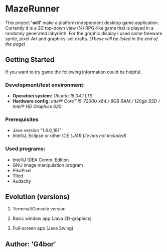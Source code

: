 # MazeRunner
This project **'will'** make a platform independent desktop game application. Currently it is a 2D top-down view (¾) RPG-like game that is played in a randomly generated labyrinth.
For the graphic display I used some freeware sprite, pixel-Art and graphics-set drafts.
*(These will be listed in the end of the page)*
## Getting Started ##
If you want to try game the following information could be helpful.
### Development/test environment: ###
- **Operation system:** *Ubuntu 18.04.1 LTS*
- **Hardware config:** *Intel® Core™ i5-7200U x64 / 8GB RAM / 120gb SSD / Intel® HD Graphics 620*
### Prerequisites
- Java version "1.8.0_181"
- IntelliJ, Eclipse or other IDE *(.JAR file has not included)*

### Used programs:
 - IntelliJ IDEA Comm. Edition
 - GNU image manipulation program
 - PikoPixel
 - Tiled
 - Audacity
## Evolution (versions)
1. Terminal/Console version

3. Basic window app (Java 2D-graphics)
4. Full-screen app (Java Swing)
## Author:  'G4bor'
<!--stackedit_data:
eyJoaXN0b3J5IjpbMTg3MzM1NzUzMywyMDU4Mjk0OTE2LDM2ND
c0MDMyOCwxMDgyNDAyMjkyLC0xOTk4OTI5MzI1LDEwNzkwMDg3
NjFdfQ==
-->